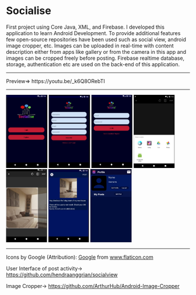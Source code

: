 # Socialise

First project using Core Java, XML, and Firebase. 
I developed this application to learn Android Development. To provide additional features few open-source repositories have been used such as social view, android image cropper, etc. Images can be uploaded in real-time with content description either from apps like gallery or from the camera in this app and images can be cropped freely before posting. Firebase realtime database, storage, authentication etc are used on the back-end of this application.
<hr>
Preview=> https://youtu.be/_k6Q8ORebTI
<hr>
<img src="./Socialise/Preview/start.jpg" height ="200">
<img src="./Socialise/Preview/register.jpg" height ="200">
<img src="./Socialise/Preview/login.jpg" height ="200">
<img src="./Socialise/Preview/post.jpg" height ="200">
<img src="./Socialise/Preview/Crop.jpg" height ="200">
<img src="./Socialise/Preview/description.jpg" height ="200">
<img src="./Socialise/Preview/profile.jpg" height ="200">
<hr>

Icons by Google (Attribution): <a href="https://www.flaticon.com/authors/google" title="Google">Google</a> from <a href="https://www.flaticon.com/" title="Flaticon"> www.flaticon.com</a>

User Interface of post activity->	https://github.com/hendraanggrian/socialview 

Image Cropper->	https://github.com/ArthurHub/Android-Image-Cropper 
